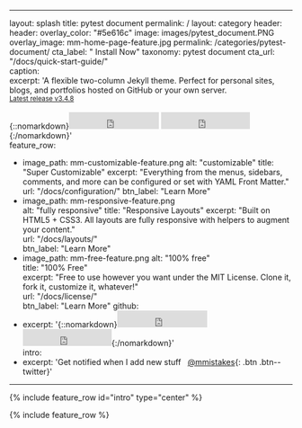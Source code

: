 ---
layout: splash	title: pytest document
permalink: /	layout: category
header:	header: 
  overlay_color: "#5e616c"	  image: images/pytest_document.PNG
  overlay_image: mm-home-page-feature.jpg	permalink: /categories/pytest-document/
  cta_label: "<i class='fa fa-download'></i> Install Now"	taxonomy: pytest document
  cta_url: "/docs/quick-start-guide/"	
  caption:	
excerpt: 'A flexible two-column Jekyll theme. Perfect for personal sites, blogs, and portfolios hosted on GitHub or your own server.<br /> <small><a href="https://github.com/mmistakes/minimal-mistakes/releases/tag/3.4.8">Latest release v3.4.8</a></small><br /><br /> {::nomarkdown}<iframe style="display: inline-block;" src="https://ghbtns.com/github-btn.html?user=mmistakes&repo=minimal-mistakes&type=star&count=true&size=large" frameborder="0" scrolling="0" width="160px" height="30px"></iframe> <iframe style="display: inline-block;" src="https://ghbtns.com/github-btn.html?user=mmistakes&repo=minimal-mistakes&type=fork&count=true&size=large" frameborder="0" scrolling="0" width="158px" height="30px"></iframe>{:/nomarkdown}'	
feature_row:	
  - image_path: mm-customizable-feature.png	
    alt: "customizable"	
    title: "Super Customizable"	
    excerpt: "Everything from the menus, sidebars, comments, and more can be configured or set with YAML Front Matter."	
    url: "/docs/configuration/"	
    btn_label: "Learn More"	
  - image_path: mm-responsive-feature.png	
    alt: "fully responsive"	
    title: "Responsive Layouts"	
    excerpt: "Built on HTML5 + CSS3. All layouts are fully responsive with helpers to augment your content."	
    url: "/docs/layouts/"	
    btn_label: "Learn More"	
  - image_path: mm-free-feature.png	
    alt: "100% free"	
    title: "100% Free"	
    excerpt: "Free to use however you want under the MIT License. Clone it, fork it, customize it, whatever!"	
    url: "/docs/license/"	
    btn_label: "Learn More"	
github:	
  - excerpt: '{::nomarkdown}<iframe style="display: inline-block;" src="https://ghbtns.com/github-btn.html?user=mmistakes&repo=minimal-mistakes&type=star&count=true&size=large" frameborder="0" scrolling="0" width="160px" height="30px"></iframe> <iframe style="display: inline-block;" src="https://ghbtns.com/github-btn.html?user=mmistakes&repo=minimal-mistakes&type=fork&count=true&size=large" frameborder="0" scrolling="0" width="158px" height="30px"></iframe>{:/nomarkdown}'	
intro:	
  - excerpt: 'Get notified when I add new stuff &nbsp; [<i class="fa fa-twitter"></i> @mmistakes](https://twitter.com/mmistakes){: .btn .btn--twitter}'	
---	---

 {% include feature_row id="intro" type="center" %}	

 {% include feature_row %}
